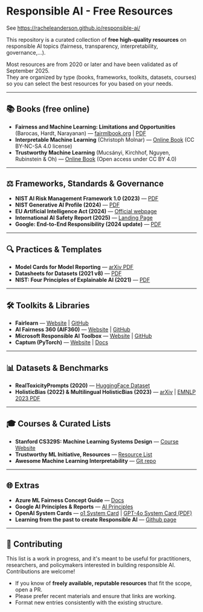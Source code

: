 # Responsible AI - Free Resources

See https://racheleanderson.github.io/responsible-ai/


This repository is a curated collection of **free high-quality resources** on responsible AI topics (fairness, transparency, interpretability, governance,...). 

Most resources are from 2020 or later and have been validated as of September 2025.  
They are organized by type (books, frameworks, toolkits, datasets, courses) so you can select the best resources for you based on your needs.  

---

## 📚 Books (free online)
- **Fairness and Machine Learning: Limitations and Opportunities** (Barocas, Hardt, Narayanan) — [fairmlbook.org](https://fairmlbook.org/) | [PDF](https://fairmlbook.org/pdf/fairmlbook.pdf)  
- **Interpretable Machine Learning** (Christoph Molnar) — [Online Book](https://christophm.github.io/interpretable-ml-book/) (CC BY-NC-SA 4.0 license)
-  **Trustworthy Machine Learning** (Mucsányi, Kirchhof, Nguyen, Rubinstein & Oh)  — [Online Book](https://trustworthyml.io/) (Open access under CC BY 4.0)  
  
---

## ⚖️ Frameworks, Standards & Governance
- **NIST AI Risk Management Framework 1.0 (2023)** — [PDF](https://nvlpubs.nist.gov/nistpubs/ai/nist.ai.100-1.pdf)  
- **NIST Generative AI Profile (2024)**  — [PDF](https://nvlpubs.nist.gov/nistpubs/ai/NIST.AI.600-1.pdf)  
- **EU Artificial Intelligence Act (2024)** — [Official webpage](https://artificialintelligenceact.eu)  
- **International AI Safety Report (2025)**  — [Landing Page](https://www.gov.uk/government/publications/international-ai-safety-report-2025)  
- **Google: End-to-End Responsibility (2024 update)**  — [PDF](https://ai.google/static/documents/ai-responsibility-2024-update.pdf)

---

## 🔍 Practices & Templates 
- **Model Cards for Model Reporting**  — [arXiv PDF](https://arxiv.org/pdf/1810.03993)  
- **Datasheets for Datasets (2021 v8)**  —  [PDF](https://www.microsoft.com/en-us/research/wp-content/uploads/2019/01/1803.09010.pdf)  
- **NIST: Four Principles of Explainable AI (2021)**  —  [PDF](https://nvlpubs.nist.gov/nistpubs/ir/2021/nist.ir.8312.pdf)

---

## 🛠 Toolkits & Libraries
- **Fairlearn** — [Website](https://fairlearn.org/) | [GitHub](https://github.com/fairlearn/fairlearn)  
- **AI Fairness 360 (AIF360)** — [Website](https://ai-fairness-360.org/) | [GitHub](https://github.com/Trusted-AI/AIF360)  
- **Microsoft Responsible AI Toolbox** — [Website](https://responsibleaitoolbox.ai/) | [GitHub](https://github.com/microsoft/responsible-ai-toolbox)  
- **Captum (PyTorch)** — [Website](https://captum.ai/) | [Docs](https://captum.ai/tutorials)

---

## 📊 Datasets & Benchmarks
- **RealToxicityPrompts (2020)**  — [HuggingFace Dataset](https://huggingface.co/datasets/allenai/real-toxicity-prompts)  
- **HolisticBias (2022) & Multilingual HolisticBias (2023)**  — [arXiv](https://arxiv.org/abs/2205.09209) | [EMNLP 2023 PDF](https://aclanthology.org/2023.emnlp-main.874.pdf)

---

## 🎓 Courses & Curated Lists
- **Stanford CS329S: Machine Learning Systems Design**  — [Course Website](https://stanford-cs329s.github.io/)  
- **Trustworthy ML Initiative, Resources**  — [Resource List](https://www.trustworthyml.org/resources)
- **Awesome Machine Learning Interpretability**  — [Git repo](https://github.com/jphall663/awesome-machine-learning-interpretability)

---

## 🌐 Extras
- **Azure ML Fairness Concept Guide**  — [Docs](https://learn.microsoft.com/en-us/azure/machine-learning/concept-fairness-ml)  
- **Google AI Principles & Reports**  — [AI Principles](https://ai.google/principles/)
- **OpenAI System Cards**  — [o1 System Card](https://openai.com/index/openai-o1-system-card/) | [GPT-4o System Card (PDF)](https://cdn.openai.com/gpt-4o-system-card.pdf)
- **Learning from the past to create Responsible AI** — [Github page](https://romanlutz.github.io/ResponsibleAI/)

---

## 🤝 Contributing
This list is a work in progress, and it's meant to be useful for practitioners, researchers, and policymakers interested in building responsible AI. 
Contributions are welcome!  

- If you know of **freely available, reputable resources** that fit the scope, open a PR.  
- Please prefer recent materials and ensure that links are working.  
- Format new entries consistently with the existing structure.  

 

